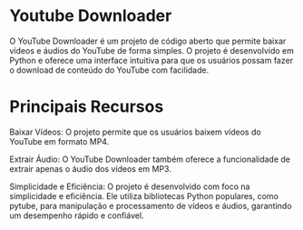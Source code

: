 #  Youtube Downloader
O YouTube Downloader é um projeto de código aberto que permite baixar vídeos e áudios do YouTube de forma simples. O projeto é desenvolvido em Python e oferece uma interface intuitiva para que os usuários possam fazer o download de conteúdo do YouTube com facilidade.

# Principais Recursos
Baixar Vídeos: O projeto permite que os usuários baixem vídeos do YouTube em formato MP4.

Extrair Áudio: O YouTube Downloader também oferece a funcionalidade de extrair apenas o áudio dos vídeos em MP3.

Simplicidade e Eficiência: O projeto é desenvolvido com foco na simplicidade e eficiência. Ele utiliza bibliotecas Python populares, como pytube, para manipulação e processamento de vídeos e áudios, garantindo um desempenho rápido e confiável.
